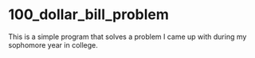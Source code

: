 # 100_dollar_bill_problem
This is a simple program that solves a problem I came up with during my sophomore year in college. 
